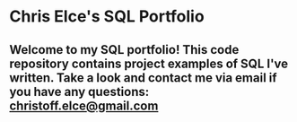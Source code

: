 # Chris Elce's SQL Portfolio 
## Welcome to my SQL portfolio! This code repository contains project examples of SQL I've written. Take a look and contact me via email if you have any questions: christoff.elce@gmail.com
